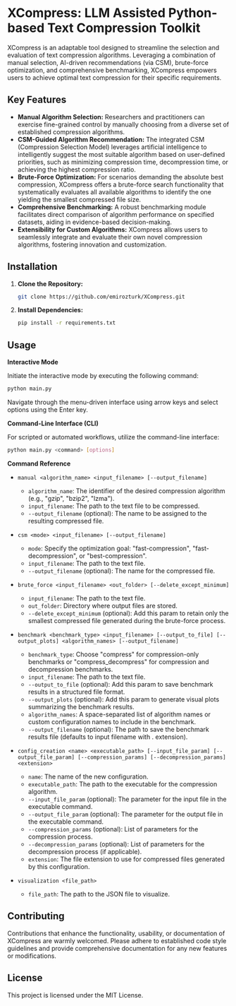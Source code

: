 # XCompress: LLM Assisted Python-based Text Compression Toolkit

XCompress is an adaptable tool designed to streamline the selection and evaluation of text compression algorithms. Leveraging a combination of manual selection, AI-driven recommendations (via CSM), brute-force optimization, and comprehensive benchmarking, XCompress empowers users to achieve optimal text compression for their specific requirements.

## Key Features

* **Manual Algorithm Selection:** Researchers and practitioners can exercise fine-grained control by manually choosing from a diverse set of established compression algorithms.
* **CSM-Guided Algorithm Recommendation:** The integrated CSM (Compression Selection Model) leverages artificial intelligence to intelligently suggest the most suitable algorithm based on user-defined priorities, such as minimizing compression time, decompression time, or achieving the highest compression ratio.
* **Brute-Force Optimization:** For scenarios demanding the absolute best compression, XCompress offers a brute-force search functionality that systematically evaluates all available algorithms to identify the one yielding the smallest compressed file size.
* **Comprehensive Benchmarking:** A robust benchmarking module facilitates direct comparison of algorithm performance on specified datasets, aiding in evidence-based decision-making.
* **Extensibility for Custom Algorithms:** XCompress allows users to seamlessly integrate and evaluate their own novel compression algorithms, fostering innovation and customization.

## Installation

1. **Clone the Repository:**
   ```bash
   git clone https://github.com/emirozturk/XCompress.git
   ```

2. **Install Dependencies:**
   ```bash
   pip install -r requirements.txt
   ```

## Usage

**Interactive Mode**

Initiate the interactive mode by executing the following command:

```bash
python main.py
```

Navigate through the menu-driven interface using arrow keys and select options using the Enter key.

**Command-Line Interface (CLI)**

For scripted or automated workflows, utilize the command-line interface:

```bash
python main.py <command> [options]
```

**Command Reference**

* `manual <algorithm_name> <input_filename> [--output_filename]`
  * `algorithm_name`: The identifier of the desired compression algorithm (e.g., "gzip", "bzip2", "lzma").
  * `input_filename`: The path to the text file to be compressed.
  * `--output_filename` (optional): The name to be assigned to the resulting compressed file.

* `csm <mode> <input_filename> [--output_filename]`
  * `mode`: Specify the optimization goal: "fast-compression", "fast-decompression", or "best-compression".
  * `input_filename`: The path to the text file.
  * `--output_filename` (optional): The name for the compressed file.

* `brute_force <input_filename> <out_folder> [--delete_except_minimum]`
  * `input_filename`: The path to the text file.
  * `out_folder`: Directory where output files are stored.
  * `--delete_except_minimum` (optional): Add this param to retain only the smallest compressed file generated during the brute-force process.

* `benchmark <benchmark_type> <input_filename> [--output_to_file] [--output_plots] <algorithm_names> [--output_filename]`
  * `benchmark_type`: Choose "compress" for compression-only benchmarks or "compress_decompress" for compression and decompression benchmarks.
  * `input_filename`: The path to the text file.
  * `--output_to_file` (optional): Add this param to save benchmark results in a structured file format.
  * `--output_plots` (optional): Add this param to generate visual plots summarizing the benchmark results.
  * `algorithm_names`: A space-separated list of algorithm names or custom configuration names to include in the benchmark.
  * `--output_filename` (optional): The path to save the benchmark results file (defaults to input filename with .<algorithm> extension).

* `config_creation <name> <executable_path> [--input_file_param] [--output_file_param] [--compression_params] [--decompression_params] <extension>`
  * `name`: The name of the new configuration.
  * `executable_path`: The path to the executable for the compression algorithm.
  * `--input_file_param` (optional): The parameter for the input file in the executable command.
  * `--output_file_param` (optional): The parameter for the output file in the executable command.
  * `--compression_params` (optional): List of parameters for the compression process.
  * `--decompression_params` (optional): List of parameters for the decompression process (if applicable).
  * `extension`: The file extension to use for compressed files generated by this configuration.

* `visualization <file_path>`
  * `file_path`: The path to the JSON file to visualize.

## Contributing

Contributions that enhance the functionality, usability, or documentation of XCompress are warmly welcomed. Please adhere to established code style guidelines and provide comprehensive documentation for any new features or modifications.


## License

This project is licensed under the MIT License.
